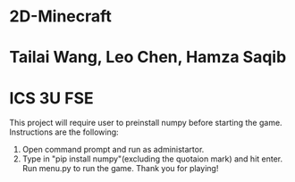 # 2D-Minecraft
# Tailai Wang, Leo Chen, Hamza Saqib
# ICS 3U FSE
This project will require user to preinstall numpy before starting the game. Instructions are the following:
1. Open command prompt and run as administartor.
2. Type in "pip install numpy"(excluding the quotaion mark) and hit enter.
Run menu.py to run the game.
Thank you for playing!
